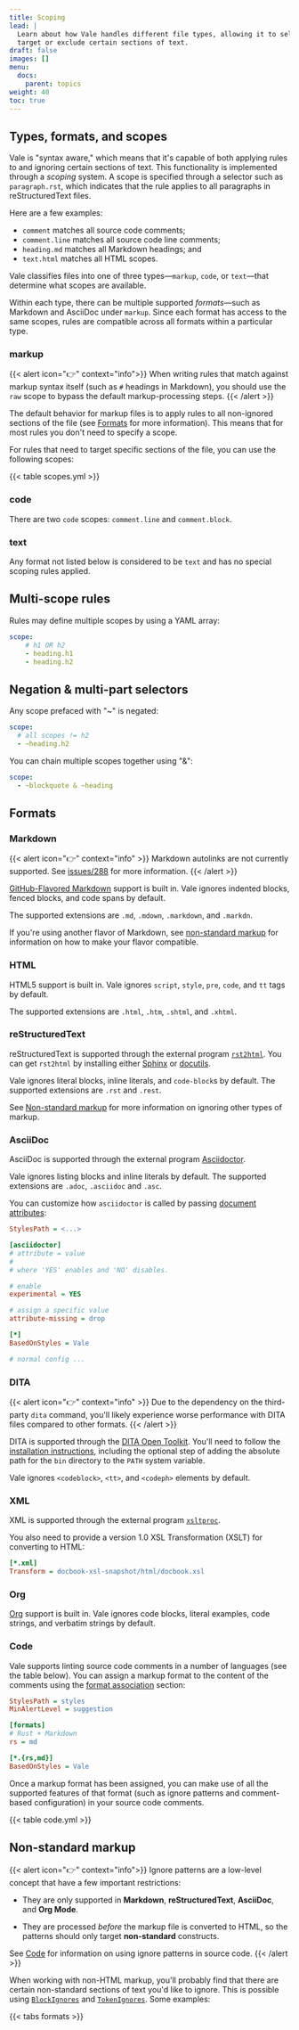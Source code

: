 ```yaml
---
title: Scoping
lead: |
  Learn about how Vale handles different file types, allowing it to selectively
  target or exclude certain sections of text.
draft: false
images: []
menu:
  docs:
    parent: topics
weight: 40
toc: true
---
```


## Types, formats, and scopes

Vale is "syntax aware," which means that it's capable of both applying rules to
and ignoring certain sections of text. This functionality is implemented
through a *scoping* system. A scope is specified through a selector such as
`paragraph.rst`, which indicates that the rule applies to all paragraphs in
reStructuredText files.

Here are a few examples:

* `comment` matches all source code comments;
* `comment.line` matches all source code line comments;
* `heading.md` matches all Markdown headings; and
* `text.html` matches all HTML scopes.

Vale classifies files into one of three types&mdash;`markup`, `code`, or
`text`&mdash;that determine what scopes are available.

Within each type, there can be multiple supported *formats*&mdash;such as
Markdown and AsciiDoc under `markup`. Since each format has access to the same
scopes, rules are compatible across all formats within a particular type.

### markup

{{< alert icon="👉" context="info">}}
When writing rules that match against markup syntax itself (such as `#` 
headings in Markdown), you should use the `raw` scope to bypass the default
markup-processing steps.
{{< /alert >}}

The default behavior for markup files is to apply rules to all non-ignored 
sections of the file (see [Formats](#formats) for more information). This means
that for most rules you don't need to specify a scope.

For rules that need to target specific sections of the file, you can use the
following scopes:

{{< table scopes.yml >}}

### code

There are two `code` scopes: `comment.line` and `comment.block`.

### text

Any format not listed below is considered to be `text` and has no special
scoping rules applied.

## Multi-scope rules

Rules may define multiple scopes by using a YAML array:

```yaml
scope:
    # h1 OR h2
    - heading.h1
    - heading.h2
```

## Negation & multi-part selectors

Any scope prefaced with "~" is negated:

```yaml
scope:
  # all scopes != h2
  - ~heading.h2
```

You can chain multiple scopes together using "&":


```yaml
scope:
  - ~blockquote & ~heading
```

## Formats

### Markdown

{{< alert icon="👉" context="info" >}}
Markdown autolinks are not currently supported. See [issues/288](https://github.com/errata-ai/vale/issues/288) for more information.
{{< /alert >}}

[GitHub-Flavored Markdown](https://github.github.com/gfm/) support is built in. Vale ignores indented blocks, fenced
blocks, and code spans by default.

The supported extensions are `.md`, `.mdown`, `.markdown`, and `.markdn`.

If you're using another flavor of Markdown, see
[non-standard markup](#non-standard-markup) for information on how to
make your flavor compatible.

### HTML

HTML5 support is built in. Vale ignores `script`, `style`, `pre`, `code`,
and `tt` tags by default.

The supported extensions are `.html`, `.htm`, `.shtml`, and `.xhtml`.

### reStructuredText

reStructuredText is supported through the external program
[`rst2html`](http://docutils.sourceforge.net/docs/user/tools.html#rst2html-py). You can get
`rst2html` by installing either [Sphinx](http://www.sphinx-doc.org/en/stable/) or
[docutils](http://docutils.sourceforge.net/).

Vale ignores literal blocks, inline literals, and `code-block`s by default. The supported extensions are `.rst` and `.rest`.

See [Non-standard markup](#non-standard-markup) for more information on ignoring other types of markup.

### AsciiDoc

AsciiDoc is supported through the external program [Asciidoctor](https://rubygems.org/gems/asciidoctor).

Vale ignores listing blocks and inline literals by default. The supported extensions are `.adoc`, `.asciidoc` and `.asc`.

You can customize how `asciidoctor` is called by passing [document attributes](https://docs.asciidoctor.org/asciidoc/latest/attributes/document-attributes-ref/):

```ini
StylesPath = <...>

[asciidoctor]
# attribute = value
#
# where 'YES' enables and 'NO' disables.

# enable
experimental = YES

# assign a specific value
attribute-missing = drop

[*]
BasedOnStyles = Vale

# normal config ...
```

### DITA

{{< alert icon="👉" context="info" >}}
Due to the dependency on the third-party `dita` command,
you'll likely experience worse performance with DITA files compared to other formats.
{{< /alert >}}

DITA is supported through the [DITA Open Toolkit](https://www.dita-ot.org/). You'll need to follow the [installation instructions](https://www.dita-ot.org/dev/topics/installing-client.html), including the optional step of adding the absolute path for the `bin` directory to the `PATH` system variable.

Vale ignores `<codeblock>`, `<tt>`, and `<codeph>` elements by default.

### XML

XML is supported through the external program [`xsltproc`](http://xmlsoft.org/XSLT/xsltproc.html).

You also need to provide a version 1.0 XSL Transformation \(XSLT\) for converting to HTML:

```ini
[*.xml]
Transform = docbook-xsl-snapshot/html/docbook.xsl
```

### Org

[Org](https://orgmode.org/) support is built in. Vale ignores code blocks, literal examples, code strings, and verbatim strings by default.

### Code

Vale supports linting source code comments in a number of languages (see the table below). You can assign a markup
format to the content of the comments using the [format association](/docs/topics/config/#format-associations) section:

```ini
StylesPath = styles
MinAlertLevel = suggestion

[formats]
# Rust + Markdown
rs = md

[*.{rs,md}]
BasedOnStyles = Vale
```

Once a markup format has been assigned, you can make use of all the 
supported features of that format (such as ignore patterns and comment-based 
configuration) in your source code comments.

{{< table code.yml >}}

## Non-standard markup

{{< alert icon="👉" context="info">}}
Ignore patterns are a low-level concept that have a few important restrictions:

- They are only supported in **Markdown**, **reStructuredText**, **AsciiDoc**, 
  and **Org Mode**.

- They are processed *before* the markup file is converted to HTML, so the
  patterns should only target **non-standard** constructs.

See [Code](/docs/topics/scoping/#code-1) for information on using ignore 
patterns in source code.
{{< /alert >}}

When working with non-HTML markup, you'll probably find that there are certain
non-standard sections of text you'd like to ignore. This is possible using
[`BlockIgnores`](/docs/topics/config/#blockignores) and
[`TokenIgnores`](/docs/topics/config/#tokenignores). Some examples:

{{< tabs formats >}}

